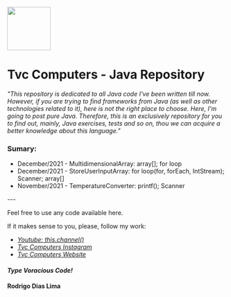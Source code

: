 <br>
<img src="https://softmany.com/wp-content/uploads/2017/08/Java-Runtime-Environment-for-Windows.png" width="100">
<h1>Tvc Computers - Java Repository</h1>



<em>"This repository is dedicated to all Java code I've been written till now. However, if you are trying to find frameworks from Java (as well as other technologies related to it), here is not the right place to choose. Here, I'm going to post pure Java. Therefore, this is an exclusively repository for you to find out, mainly, Java exercises, tests and so on, thou we can acquire a better knowledge about this language."</em>



<h3>Sumary:</h3>
<ul>
  <li>December/2021 - MultidimensionalArray: array[]; for loop</li>
  <li>December/2021 - StoreUserInputArray: for loop(for, forEach, IntStream); Scanner; array[]</li>
  <li>November/2021 - TemperatureConverter: printf(); Scanner</li>
</ul>



<p>---</p>
Feel free to use any code available here.

If it makes sense to you, please, follow my work:
- <a href="https://www.youtube.com/channel/UCa7HpkUTNYhTpWNXb7VX-pg" ><em>Youtube: this.channel()</em></a>
- <a href="https://www.instagram.com/tvc_computers/" ><em>Tvc Computers Instagram</em></a>
- <a href="https://www.tvvvvc.com/" ><em>Tvc Computers Website</em></a>

<h4><em>Type Voracious Code!</em></h4>
<h4>Rodrigo Dias Lima</h4>

